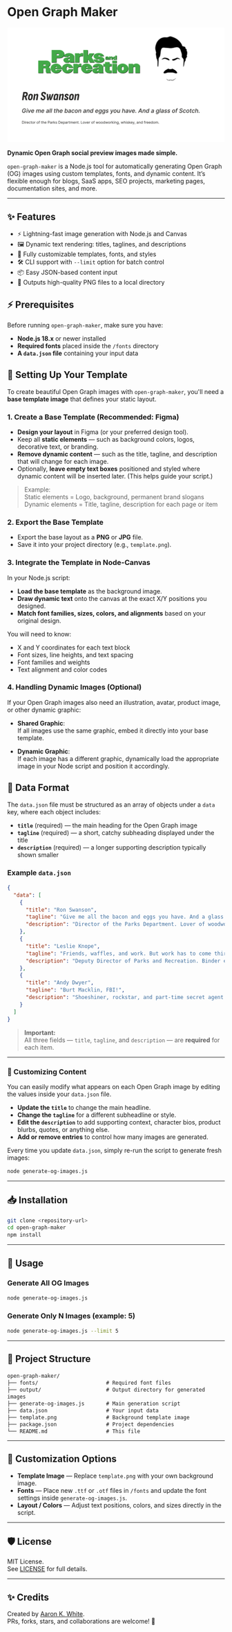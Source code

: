 # Open Graph Maker

![Ron Swanson OG Image](https://github.com/aaronkwhite/open-graph-maker/blob/main/output/ron-swanson.png?raw=true)

**Dynamic Open Graph social preview images made simple.**

`open-graph-maker` is a Node.js tool for automatically generating Open Graph (OG) images using custom templates, fonts, and dynamic content. It’s flexible enough for blogs, SaaS apps, SEO projects, marketing pages, documentation sites, and more.

---

## ✨ Features

- ⚡ Lightning-fast image generation with Node.js and Canvas
- 🖼️ Dynamic text rendering: titles, taglines, and descriptions
- 🎨 Fully customizable templates, fonts, and styles
- 🛠️ CLI support with `--limit` option for batch control
- 📦 Easy JSON-based content input
- 📂 Outputs high-quality PNG files to a local directory

## ⚡ Prerequisites

Before running `open-graph-maker`, make sure you have:

- **Node.js 18.x** or newer installed
- **Required fonts** placed inside the `/fonts` directory
- **A `data.json` file** containing your input data

## 🎨 Setting Up Your Template

To create beautiful Open Graph images with `open-graph-maker`, you'll need a **base template image** that defines your static layout.

### 1. Create a Base Template (Recommended: Figma)

- **Design your layout** in Figma (or your preferred design tool).
- Keep all **static elements** — such as background colors, logos, decorative text, or branding.
- **Remove dynamic content** — such as the title, tagline, and description that will change for each image.
- Optionally, **leave empty text boxes** positioned and styled where dynamic content will be inserted later. (This helps guide your script.)

> Example:  
> Static elements = Logo, background, permanent brand slogans  
> Dynamic elements = Title, tagline, description for each page or item

### 2. Export the Base Template

- Export the base layout as a **PNG** or **JPG** file.
- Save it into your project directory (e.g., `template.png`).

### 3. Integrate the Template in Node-Canvas

In your Node.js script:

- **Load the base template** as the background image.
- **Draw dynamic text** onto the canvas at the exact X/Y positions you designed.
- **Match font families, sizes, colors, and alignments** based on your original design.

You will need to know:
- X and Y coordinates for each text block
- Font sizes, line heights, and text spacing
- Font families and weights
- Text alignment and color codes

### 4. Handling Dynamic Images (Optional)

If your Open Graph images also need an illustration, avatar, product image, or other dynamic graphic:

- **Shared Graphic**:  
  If all images use the same graphic, embed it directly into your base template.

- **Dynamic Graphic**:  
  If each image has a different graphic, dynamically load the appropriate image in your Node script and position it accordingly.

## 📄 Data Format

The `data.json` file must be structured as an array of objects under a `data` key, where each object includes:

- **`title`** (required) — the main heading for the Open Graph image
- **`tagline`** (required) — a short, catchy subheading displayed under the title
- **`description`** (required) — a longer supporting description typically shown smaller

### Example `data.json`

```json
{
  "data": [
    {
      "title": "Ron Swanson",
      "tagline": "Give me all the bacon and eggs you have. And a glass of Scotch.",
      "description": "Director of the Parks Department. Lover of woodworking, whiskey, and freedom."
    },
    {
      "title": "Leslie Knope",
      "tagline": "Friends, waffles, and work. But work has to come third.",
      "description": "Deputy Director of Parks and Recreation. Binder enthusiast and eternal optimist."
    },
    {
      "title": "Andy Dwyer",
      "tagline": "Burt Macklin, FBI!",
      "description": "Shoeshiner, rockstar, and part-time secret agent. Lead singer of Mouse Rat."
    }
  ]
}
```

> **Important:**  
> All three fields — `title`, `tagline`, and `description` — are **required** for each item.

---

### 🎨 Customizing Content

You can easily modify what appears on each Open Graph image by editing the values inside your `data.json` file.

- **Update the `title`** to change the main headline.
- **Change the `tagline`** for a different subheadline or style.
- **Edit the `description`** to add supporting context, character bios, product blurbs, quotes, or anything else.
- **Add or remove entries** to control how many images are generated.

Every time you update `data.json`, simply re-run the script to generate fresh images:

```bash
node generate-og-images.js
```

---

## 📥 Installation

```bash
git clone <repository-url>
cd open-graph-maker
npm install
```

---

## 🚀 Usage

### Generate All OG Images

```bash
node generate-og-images.js
```

### Generate Only N Images (example: 5)

```bash
node generate-og-images.js --limit 5
```

---

## 📂 Project Structure

```
open-graph-maker/
├── fonts/                      # Required font files
├── output/                     # Output directory for generated images
├── generate-og-images.js       # Main generation script
├── data.json                   # Your input data
├── template.png                # Background template image
├── package.json                # Project dependencies
└── README.md                   # This file
```

---

## 🎨 Customization Options

- **Template Image** — Replace `template.png` with your own background image.
- **Fonts** — Place new `.ttf` or `.otf` files in `/fonts` and update the font settings inside `generate-og-images.js`.
- **Layout / Colors** — Adjust text positions, colors, and sizes directly in the script.

---

## 🛡 License

MIT License.  
See [LICENSE](./LICENSE) for full details.

---

## ✨ Credits

Created by [Aaron K. White](https://github.com/aaronkwhite).  
PRs, forks, stars, and collaborations are welcome! 🚀

